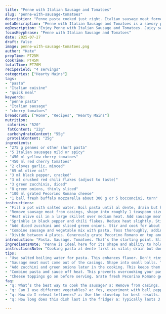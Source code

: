 ```yaml
---
title: "Penne with Italian Sausage and Tomatoes"
slug: "penne-with-sausage-tomatoes"
description: "Penne pasta cooked just right. Italian sausage meat formed into little balls. Cherry tomatoes in two colors soften and burst. Garlic and olive oil start the flavor base. Zucchini chunks and sliced green onions add fresh texture. Black pepper and red chili flakes for heat, modulated. Mozzarella pieces melt at the end; Parmesan sprinkles. A mix of savory, spicy, fresh, and creamy. Quick to make, easy to tweak."
metaDescription: "Penne with Italian Sausage and Tomatoes is a savory pasta dish. Features sausage meatballs, cherry tomatoes, fresh zucchini, and creamy mozzarella."
ogDescription: "Enjoy Penne with Italian Sausage and Tomatoes. Juicy sausage, sweet cherry tomatoes, zucchini, and mozzarella make this dish memorable."
focusKeyphrase: "Penne with Italian Sausage and Tomatoes"
date: 2025-07-27
draft: false
image: penne-with-sausage-tomatoes.png
author: "Kate"
prepTime: PT25M
cookTime: PT45M
totalTime: PT70M
recipeYield: "4 servings"
categories: ["Hearty Mains"]
tags:
- "pasta"
- "Italian cuisine"
- "quick meal"
keywords:
- "penne pasta"
- "Italian sausage"
- "cherry tomatoes"
breadcrumb: ["Home", "Recipes", "Hearty Mains"]
nutrition: 
 calories: "520"
 fatContent: "22g"
 carbohydrateContent: "55g"
 proteinContent: "25g"
ingredients:
- "275 g pennes or other short pasta"
- "5 Italian sausages mild or spicy"
- "450 ml yellow cherry tomatoes"
- "450 ml red cherry tomatoes"
- "2 cloves garlic, minced"
- "65 ml olive oil"
- "3 ml black pepper, cracked"
- "3 ml crushed red chili flakes (adjust to taste)"
- "3 green zucchinis, diced"
- "8 green onions, thinly sliced"
- "100 ml grated Pecorino Romano cheese"
- "1 ball fresh buffalo mozzarella about 300 g or 5 bocconcini, torn"
instructions:
- "Fill a pot with salted water. Boil pasta until al dente, drain but keep a bit of water. Toss with a spoonful of olive oil. Set aside."
- "Remove sausage meat from casings, shape into roughly 1 teaspoon sized balls."
- "Heat olive oil in a large skillet over medium heat. Add sausage meatballs, yellow and red cherry tomatoes, and garlic. Cook for about 3 minutes until the sausage starts browning and tomatoes begin to soften."
- "Sprinkle in black pepper and chili flakes. Reduce heat slightly. Stir occasionally for 7 to 10 minutes until tomatoes burst and sauce thickens."
- "Add diced zucchini and sliced green onions. Stir and cook for about 6 minutes until zucchini softens and sausage cooks through properly. Season with salt."
- "Combine sausage and vegetable mix with pasta. Toss thoroughly, adding reserved pasta water a little at a time to loosen the sauce if dry."
- "Divide between 4 plates. Generously grate Pecorino Romano on top and garnish with torn mozzarella pieces. Serve warm."
introduction: "Pasta. Sausage. Tomatoes. That’s the starting point. Slight changes make a noticeable difference. More zucchini this time, a twist on the cheese with Pecorino Romano instead of Parmigiano. Buffalo mozzarella swapping for classic mozzarella for a bit more tang and cream. Little meatballs of sausage cook quickly, juicy with a hint of spice. Two kinds of cherry tomatoes give interest - yellow and red. Garlic present but not overpowering. Olive oil fuels everything. Green onions add crunch and freshness late in cooking. Heat is variable with the chili flakes. Quick preparation, decent cooking time. Leftover pasta water helps bind sauce. No fuss, flavor layers build in the pan."
ingredientsNote: "Penne is ideal here for its shape and ability to hold the chunky sauce. Slightly less pasta than the original version emphasizes the sauce over the carbs. Five sausages give more meat density but smaller balls so they cook evenly. Yellow and red cherry tomatoes keep sweetness balanced. Three zucchinis replace two but keep dice size similar for even cooking. Olive oil slightly increased for better cooking surface and moist veggies. Black pepper and chili flakes nudged up a bit for stronger spice note. Pecorino Romano chosen over Parmigiano for sharper, saltier punch. Buffalo mozzarella adds subtle creaminess and richness. Garlic remains a foundational aromatic but limited to two cloves minsed fine. Green onions more abundant for crunch and fresh bite contrast with soft zucchini."
instructionsNote: "Cooking pasta al dente first is vital; drain but don’t rinse to keep starches for sauce adhesion. Olive oil toss post-drain prevents clump. Sausage removed from casing before browning so it crisps differently in smaller balls rather than one big link. High heat start to sear meat and burst tomatoes fast, then lowered for slow tomato breakdown without burning. Timing tomato burst and sauce thickening is flexible; watch closely after 7 minutes. Adding zucchini and green onions later prevents overcooking and mushiness. Frequent stirring avoids burning on the pan base. Salt adjusted only near end keeps layers of flavor balanced. Combining pasta and sausage-tomato-veg mixture off heat prevents overcooking pasta. Leftover pasta water integration is key for sauciness without adding extra oil or cream. Cheese toppings last, melting softly from residual heat. Recommendations: setup mise en place for cheese and garnish ahead, slice green onions thin, and watch sausage balls closely to avoid drying out."
tips:
- "Use salted boiling water for pasta. This enhances flavor. Don't rinse after draining. This keeps starch. It helps sauce cling. Toss with olive oil after draining. Prevents stickiness. Timing on pasta is vital. Al dente texture is best."
- "Sausage meat must come out of the casings. Shape into small balls. They cook faster than links. Crisp edges are desirable. Browning at a high heat brings flavors. Pay attention to the browning process. Avoid burning."
- "Add zucchini and green onions later in the cooking. This keeps them fresh and offers crunch. Overcooking vegetables makes them mushy. Stir occasionally throughout cooking. Monitor closely when tomatoes burst. Sauce thickening takes time."
- "Combine pasta and sauce off heat. This prevents overcooking your pasta. Use reserved pasta water to adjust sauce consistency. Adds moisture without excess oil. Balance flavors with correct seasoning. Adjust salt near the end."
- "Cheese toppings go on before serving. Grate fresh Pecorino Romano generously. Add torn mozzarella pieces. Residual heat will melt it slightly. Serve immediately for the best experience. This dish is best enjoyed warm."
faq:
- "q: What’s the best way to cook the sausage? a: Remove from casings. Shape into small balls. Cook over medium heat until browned. Avoid big links."
- "q: Can I use different vegetables? a: Yes, experiment with bell peppers or mushrooms. Keep cooking times in mind. Adjust to your preference."
- "q: How do I reheat leftovers? a: Use the stovetop for best results. Add a splash of water. Heat gently to avoid dryness. Microwave works but may dry out."
- "q: How long does this dish last in the fridge? a: Typically lasts 3 to 4 days. Let it cool first. Store in airtight containers for freshness."

---
```

